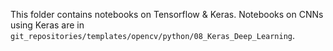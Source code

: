 This folder contains notebooks on Tensorflow & Keras.
Notebooks on CNNs using Keras are in `git_repositories/templates/opencv/python/08_Keras_Deep_Learning`.
